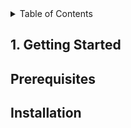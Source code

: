 <details>
  <summary>Table of Contents</summary>
  <ol>
    </li>
    <li><a href="#1-getting-started">Getting Started</a></li>
    <ul>
        <li><a href="#prerequisites">Prerequisites</a></li>
        <li><a href="#installation">Installation</a></li>
    </ul>
  </ol>
</details>

## 1. Getting Started

## Prerequisites

## Installation

